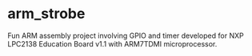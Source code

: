 # arm_strobe
Fun ARM assembly project involving GPIO and timer developed for NXP LPC2138 Education Board v1.1 with ARM7TDMI microprocessor.
